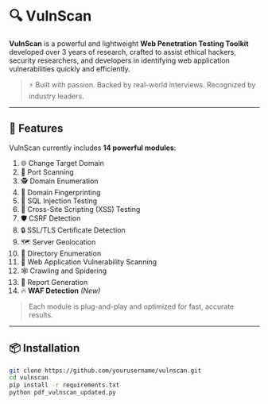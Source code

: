 # 🔍 VulnScan

**VulnScan** is a powerful and lightweight **Web Penetration Testing Toolkit** developed over 3 years of research, crafted to assist ethical hackers, security researchers, and developers in identifying web application vulnerabilities quickly and efficiently.

> ⚡ Built with passion. Backed by real-world interviews. Recognized by industry leaders.

---

## 🚀 Features

VulnScan currently includes **14 powerful modules**:

1. 🌐 Change Target Domain  
2. 🔌 Port Scanning  
3. 🕵️ Domain Enumeration  
4. 🧬 Domain Fingerprinting  
5. 🧪 SQL Injection Testing  
6. 💉 Cross-Site Scripting (XSS) Testing  
7. 🛡️ CSRF Detection  
8. 🔒 SSL/TLS Certificate Detection  
9. 🗺️ Server Geolocation  
10. 📂 Directory Enumeration  
11. 🧱 Web Application Vulnerability Scanning  
12. 🕸️ Crawling and Spidering  
13. 📑 Report Generation  
14. 🔥 **WAF Detection** *(New)*

> Each module is plug-and-play and optimized for fast, accurate results.

---


## 📦 Installation

```bash
git clone https://github.com/yourusername/vulnscan.git
cd vulnscan
pip install -r requirements.txt
python pdf_vulnscan_updated.py
